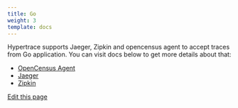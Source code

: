 ```yaml
---
title: Go
weight: 3
template: docs
---
```


Hypertrace supports Jaeger, Zipkin and opencensus agent to accept traces from Go application. You can visit docs below to get more details about that:

- [OpenCensus Agent](https://docs.hypertrace.org/docs/go/go-opencensus/)
- [Jaeger](https://docs.hypertrace.org/docs/go/go-jaeger/)
- [Zipkin](https://docs.hypertrace.org/docs/go/go-zipkin/)

[Edit this page](https://github.com/hypertrace/hypertrace-docs-website/tree/master/src/pages/docs/exporters/go-ex.md)
